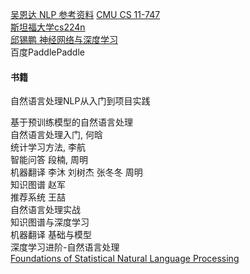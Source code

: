 [吴恩达 NLP 参考资料](https://www.bilibili.com/video/BV1Co4y1279R)
[CMU CS 11-747](https://www.bilibili.com/video/BV1Sb4y1X7pY)  
[斯坦福大学cs224n](https://web.stanford.edu/class/cs224n/)  
[邱锡鹏 神经网络与深度学习](https://nndl.github.io/)  
百度PaddlePaddle

#### 书籍

自然语言处理NLP从入门到项目实践

基于预训练模型的自然语言处理  
自然语言处理入门, 何晗  
统计学习方法, 李航  
智能问答  段楠, 周明  
机器翻译   李沐 刘树杰 张冬冬 周明  
知识图谱  赵军  
推荐系统  王喆  
自然语言处理实战  
知识图谱与深度学习  
机器翻译 基础与模型  
深度学习进阶-自然语言处理  
[Foundations of Statistical Natural Language Processing](https://nlp.stanford.edu/fsnlp/intro/)
